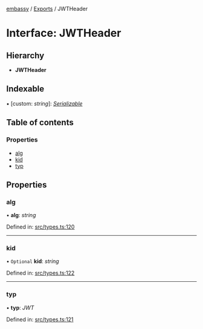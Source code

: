 [embassy](../README.md) / [Exports](../modules.md) / JWTHeader

# Interface: JWTHeader

## Hierarchy

* **JWTHeader**

## Indexable

▪ [custom: *string*]: [*Serializable*](../modules.md#serializable)

## Table of contents

### Properties

- [alg](jwtheader.md#alg)
- [kid](jwtheader.md#kid)
- [typ](jwtheader.md#typ)

## Properties

### alg

• **alg**: *string*

Defined in: [src/types.ts:120](https://github.com/TomFrost/Embassy/blob/3a9cf3a/src/types.ts#L120)

___

### kid

• `Optional` **kid**: *string*

Defined in: [src/types.ts:122](https://github.com/TomFrost/Embassy/blob/3a9cf3a/src/types.ts#L122)

___

### typ

• **typ**: *JWT*

Defined in: [src/types.ts:121](https://github.com/TomFrost/Embassy/blob/3a9cf3a/src/types.ts#L121)
